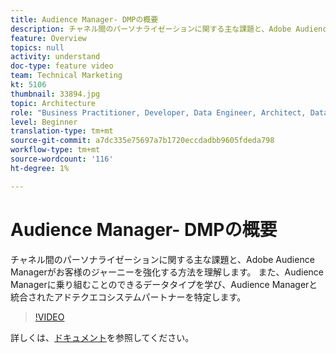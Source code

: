 ```yaml
---
title: Audience Manager- DMPの概要
description: チャネル間のパーソナライゼーションに関する主な課題と、Adobe Audience Managerがお客様のジャーニーを強化する方法を理解します。 また、Audience Managerに乗り組むことのできるデータタイプを学び、Audience Managerと統合されたアドテクエコシステムパートナーを特定します。
feature: Overview
topics: null
activity: understand
doc-type: feature video
team: Technical Marketing
kt: 5106
thumbnail: 33894.jpg
topic: Architecture
role: "Business Practitioner, Developer, Data Engineer, Architect, Data Architect, Administrator, Leader"
level: Beginner
translation-type: tm+mt
source-git-commit: a7dc335e75697a7b1720eccdadbb9605fdeda798
workflow-type: tm+mt
source-wordcount: '116'
ht-degree: 1%

---
```



# Audience Manager- DMPの概要

チャネル間のパーソナライゼーションに関する主な課題と、Adobe Audience Managerがお客様のジャーニーを強化する方法を理解します。 また、Audience Managerに乗り組むことのできるデータタイプを学び、Audience Managerと統合されたアドテクエコシステムパートナーを特定します。

>[!VIDEO](https://video.tv.adobe.com/v/33894/?quality=12)

詳しくは、[ドキュメント](https://docs.adobe.com/content/help/en/audience-manager/user-guide/overview/aam-overview.html)を参照してください。

